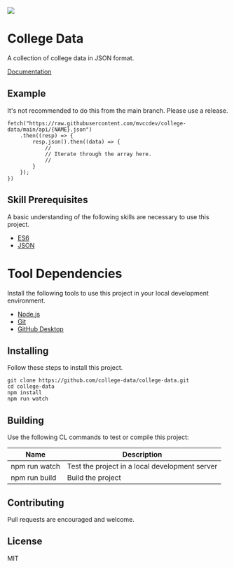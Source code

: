 ![](https://img.shields.io/static/v1?label=category&message=json&color=red)

# College Data

A collection of college data in JSON format.

[Documentation](doc/toc.md)

## Example

It's not recommended to do this from the main branch. Please use a release.

	fetch("https://raw.githubusercontent.com/mvccdev/college-data/main/api/{NAME}.json")
		.then((resp) => {
			resp.json().then((data) => {
				//
				// Iterate through the array here.
				//
			}
		});
	})

## Skill Prerequisites

A basic understanding of the following skills are necessary to use this project.

* [ES6](https://developer.mozilla.org/en-US/docs/Web/JavaScript)
* [JSON](https://developer.mozilla.org/en-US/docs/Web/JavaScript/Reference/Global_Objects/JSON)

# Tool Dependencies

Install the following tools to use this project in your local development environment.

* [Node.js](https://nodejs.org/)
* [Git](https://git-scm.com/)
* [GitHub Desktop](https://desktop.github.com/)

## Installing

Follow these steps to install this project.

	git clone https://github.com/college-data/college-data.git
	cd college-data
	npm install
	npm run watch

## Building

Use the following CL commands to test or compile this project:

| Name          | Description                                          |
| ------------- | ---------------------------------------------------- |
| npm run watch | Test the project in a local development server       |
| npm run build | Build the project                                    |

## Contributing

Pull requests are encouraged and welcome.

## License

MIT
